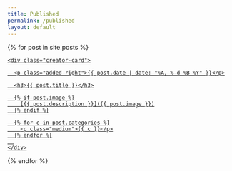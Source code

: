 ```yaml
---
title: Published
permalink: /published
layout: default
---
```


{% for post in site.posts %}
  <a class="greyscale" href="{{ post.url }}">

    <div class="creator-card">

      <p class="added right">{{ post.date | date: "%A, %-d %B %Y" }}</p>

      <h3>{{ post.title }}</h3>

      {% if post.image %}
        [{{ post.description }}]({{ post.image }})
      {% endif %}

      {% for c in post.categories %}
        <p class="medium">{{ c }}</p>
      {% endfor %}
      
    </div>

  </a>
{% endfor %}
